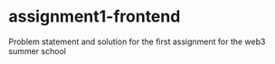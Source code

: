 # assignment1-frontend
Problem statement and solution for the first assignment for the web3 summer school
